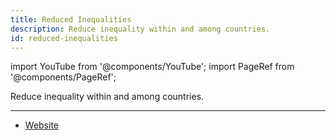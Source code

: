 ```yaml
---
title: Reduced Inequalities
description: Reduce inequality within and among countries.
id: reduced-inequalities
---
```


import YouTube from '@components/YouTube';
import PageRef from '@components/PageRef';

Reduce inequality within and among countries.

---

- [Website](https://sdgs.un.org/goals/goal10)

